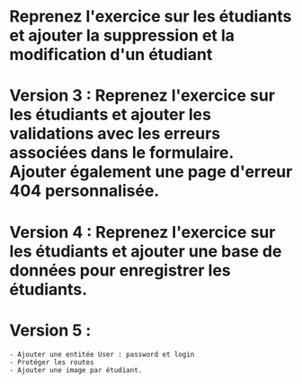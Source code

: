 # Reprenez l'exercice sur les étudiants et ajouter la suppression et la modification d'un étudiant 

# Version 3 : Reprenez l'exercice sur les étudiants et ajouter les validations avec les erreurs associées dans le formulaire. Ajouter également une page d'erreur 404 personnalisée.

# Version 4 : Reprenez l'exercice sur les étudiants et ajouter une base de données pour enregistrer les étudiants.

# Version 5 : 
    - Ajouter une entitée User : password et login
    - Protéger les routes
    - Ajouter une image par étudiant.